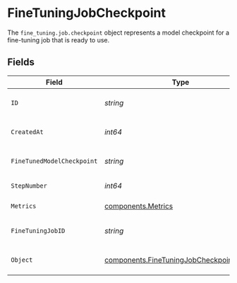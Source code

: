 # FineTuningJobCheckpoint

The `fine_tuning.job.checkpoint` object represents a model checkpoint for a fine-tuning job that is ready to use.



## Fields

| Field                                                                                                | Type                                                                                                 | Required                                                                                             | Description                                                                                          |
| ---------------------------------------------------------------------------------------------------- | ---------------------------------------------------------------------------------------------------- | ---------------------------------------------------------------------------------------------------- | ---------------------------------------------------------------------------------------------------- |
| `ID`                                                                                                 | *string*                                                                                             | :heavy_check_mark:                                                                                   | The checkpoint identifier, which can be referenced in the API endpoints.                             |
| `CreatedAt`                                                                                          | *int64*                                                                                              | :heavy_check_mark:                                                                                   | The Unix timestamp (in seconds) for when the checkpoint was created.                                 |
| `FineTunedModelCheckpoint`                                                                           | *string*                                                                                             | :heavy_check_mark:                                                                                   | The name of the fine-tuned checkpoint model that is created.                                         |
| `StepNumber`                                                                                         | *int64*                                                                                              | :heavy_check_mark:                                                                                   | The step number that the checkpoint was created at.                                                  |
| `Metrics`                                                                                            | [components.Metrics](../../models/components/metrics.md)                                             | :heavy_check_mark:                                                                                   | Metrics at the step number during the fine-tuning job.                                               |
| `FineTuningJobID`                                                                                    | *string*                                                                                             | :heavy_check_mark:                                                                                   | The name of the fine-tuning job that this checkpoint was created from.                               |
| `Object`                                                                                             | [components.FineTuningJobCheckpointObject](../../models/components/finetuningjobcheckpointobject.md) | :heavy_check_mark:                                                                                   | The object type, which is always "fine_tuning.job.checkpoint".                                       |